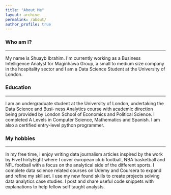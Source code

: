 ```yaml
---
title: "About Me"
layout: archive
permalink: /about/
author_profile: true
---
```

### Who am I?
<hr>
My name is Shuayb Ibrahim. I'm currently working as a Business Intelligence Analyst for Maginhawa Group, a small to medium size company in the hospitality sector and I am a Data Science Student at the University of London.

### Education
<hr>I am an undergraduate student at the University of London, undertaking the Data Science and Busi‐ ness Analytics course with academic direction being provided by London School of Economics and Political Science. I completed A Levels in Computer Science, Mathematics and Spanish. I am also a certified entry-level python programmer.

### My hobbies
<hr>
In my free time, I enjoy writing data journalism articles inspired by the work by FiveThirtyEight where I cover european club football, NBA basketball and NFL football with a focus on the analytical side of the different sports. I complete data science related courses on Udemy and Coursera to expand and refine my skillset. I use my new found skills to create projects solving data analytics case studies. I post and share useful code snippets with explanations to help fellow self taught analysts. 
  



